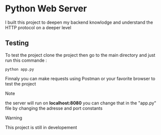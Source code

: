 # Python Web Server
I built this project to deepen my backend knowlodge and understand the HTTP protocol on a deeper level

## Testing
To test the project clone the project then go to the main directory and just run this commande :

```
python app.py
```

Finnaly you can make requests using Postman or your favorite browser to test the project

> [!NOTE]
> the server will run on **localhost:8080** you can change that in the "app.py" file by changing the adresse and port constants

> [!WARNING]
> This project is still in developement